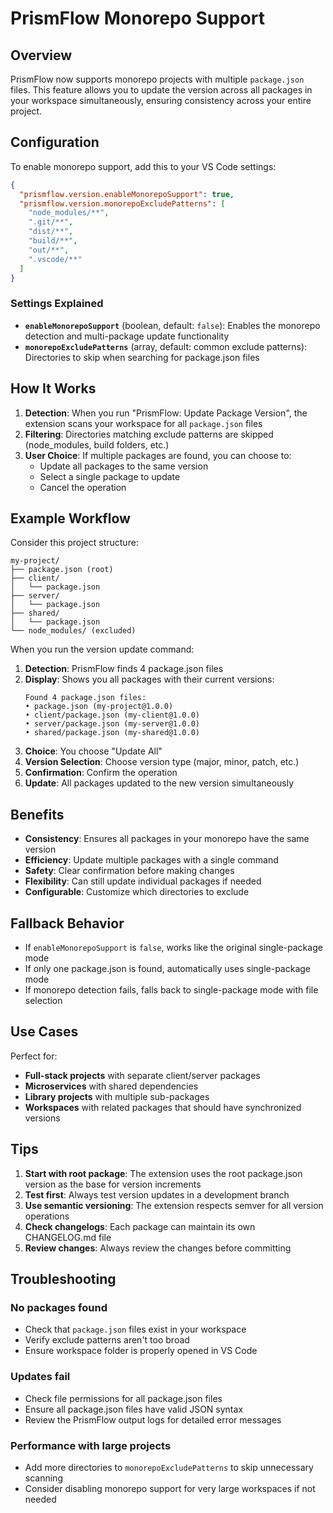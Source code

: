 # PrismFlow Monorepo Support

## Overview

PrismFlow now supports monorepo projects with multiple `package.json` files. This feature allows you to update the version across all packages in your workspace simultaneously, ensuring consistency across your entire project.

## Configuration

To enable monorepo support, add this to your VS Code settings:

```json
{
  "prismflow.version.enableMonorepoSupport": true,
  "prismflow.version.monorepoExcludePatterns": [
    "node_modules/**",
    ".git/**",
    "dist/**",
    "build/**",
    "out/**",
    ".vscode/**"
  ]
}
```

### Settings Explained

- **`enableMonorepoSupport`** (boolean, default: `false`): Enables the monorepo detection and multi-package update functionality
- **`monorepoExcludePatterns`** (array, default: common exclude patterns): Directories to skip when searching for package.json files

## How It Works

1. **Detection**: When you run "PrismFlow: Update Package Version", the extension scans your workspace for all `package.json` files
2. **Filtering**: Directories matching exclude patterns are skipped (node_modules, build folders, etc.)
3. **User Choice**: If multiple packages are found, you can choose to:
   - Update all packages to the same version
   - Select a single package to update
   - Cancel the operation

## Example Workflow

Consider this project structure:

```
my-project/
├── package.json (root)
├── client/
│   └── package.json
├── server/
│   └── package.json
├── shared/
│   └── package.json
└── node_modules/ (excluded)
```

When you run the version update command:

1. **Detection**: PrismFlow finds 4 package.json files
2. **Display**: Shows you all packages with their current versions:
   ```
   Found 4 package.json files:
   • package.json (my-project@1.0.0)
   • client/package.json (my-client@1.0.0) 
   • server/package.json (my-server@1.0.0)
   • shared/package.json (my-shared@1.0.0)
   ```
3. **Choice**: You choose "Update All"
4. **Version Selection**: Choose version type (major, minor, patch, etc.)
5. **Confirmation**: Confirm the operation
6. **Update**: All packages updated to the new version simultaneously

## Benefits

- **Consistency**: Ensures all packages in your monorepo have the same version
- **Efficiency**: Update multiple packages with a single command
- **Safety**: Clear confirmation before making changes
- **Flexibility**: Can still update individual packages if needed
- **Configurable**: Customize which directories to exclude

## Fallback Behavior

- If `enableMonorepoSupport` is `false`, works like the original single-package mode
- If only one package.json is found, automatically uses single-package mode
- If monorepo detection fails, falls back to single-package mode with file selection

## Use Cases

Perfect for:
- **Full-stack projects** with separate client/server packages
- **Microservices** with shared dependencies
- **Library projects** with multiple sub-packages
- **Workspaces** with related packages that should have synchronized versions

## Tips

1. **Start with root package**: The extension uses the root package.json version as the base for version increments
2. **Test first**: Always test version updates in a development branch
3. **Use semantic versioning**: The extension respects semver for all version operations
4. **Check changelogs**: Each package can maintain its own CHANGELOG.md file
5. **Review changes**: Always review the changes before committing

## Troubleshooting

### No packages found
- Check that `package.json` files exist in your workspace
- Verify exclude patterns aren't too broad
- Ensure workspace folder is properly opened in VS Code

### Updates fail
- Check file permissions for all package.json files
- Ensure all package.json files have valid JSON syntax
- Review the PrismFlow output logs for detailed error messages

### Performance with large projects
- Add more directories to `monorepoExcludePatterns` to skip unnecessary scanning
- Consider disabling monorepo support for very large workspaces if not needed

